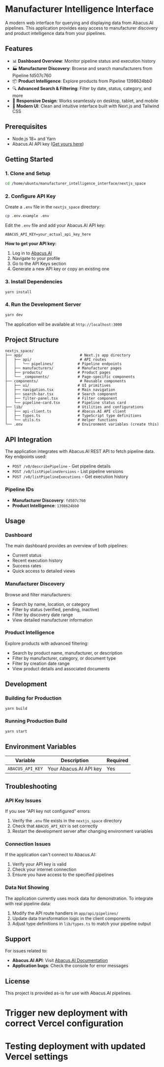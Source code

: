 
# Manufacturer Intelligence Interface

A modern web interface for querying and displaying data from Abacus.AI pipelines. This application provides easy access to manufacturer discovery and product intelligence data from your pipelines.

## Features

- 📊 **Dashboard Overview**: Monitor pipeline status and execution history
- 🏭 **Manufacturer Discovery**: Browse and search manufacturers from Pipeline fd507c760
- 📦 **Product Intelligence**: Explore products from Pipeline 1398624bb0
- 🔍 **Advanced Search & Filtering**: Filter by date, status, category, and more
- 📱 **Responsive Design**: Works seamlessly on desktop, tablet, and mobile
- 🎨 **Modern UI**: Clean and intuitive interface built with Next.js and Tailwind CSS

## Prerequisites

- Node.js 18+ and Yarn
- Abacus.AI API key ([Get yours here](https://abacus.ai/app/profile/apikey))

## Getting Started

### 1. Clone and Setup

```bash
cd /home/ubuntu/manufacturer_intelligence_interface/nextjs_space
```

### 2. Configure API Key

Create a `.env` file in the `nextjs_space` directory:

```bash
cp .env.example .env
```

Edit the `.env` file and add your Abacus.AI API key:

```env
ABACUS_API_KEY=your_actual_api_key_here
```

**How to get your API key:**
1. Log in to [Abacus.AI](https://abacus.ai)
2. Navigate to your profile
3. Go to the API Keys section
4. Generate a new API key or copy an existing one

### 3. Install Dependencies

```bash
yarn install
```

### 4. Run the Development Server

```bash
yarn dev
```

The application will be available at `http://localhost:3000`

## Project Structure

```
nextjs_space/
├── app/                          # Next.js app directory
│   ├── api/                      # API routes
│   │   └── pipelines/           # Pipeline endpoints
│   ├── manufacturers/           # Manufacturer pages
│   ├── products/                # Product pages
│   └── _components/             # Page-specific components
├── components/                   # Reusable components
│   ├── ui/                      # UI primitives
│   ├── navigation.tsx           # Main navigation
│   ├── search-bar.tsx           # Search component
│   ├── filter-panel.tsx         # Filter component
│   └── pipeline-card.tsx        # Pipeline status card
├── lib/                         # Utilities and configurations
│   ├── api-client.ts            # Abacus.AI API client
│   ├── types.ts                 # TypeScript type definitions
│   └── utils.ts                 # Helper functions
└── .env                         # Environment variables (create this)
```

## API Integration

The application integrates with Abacus.AI REST API to fetch pipeline data. Key endpoints used:

- `POST /v0/describePipeline` - Get pipeline details
- `POST /v0/listPipelineVersions` - List pipeline versions
- `POST /v0/listPipelineExecutions` - Get execution history

### Pipeline IDs

- **Manufacturer Discovery**: `fd507c760`
- **Product Intelligence**: `1398624bb0`

## Usage

### Dashboard

The main dashboard provides an overview of both pipelines:
- Current status
- Recent execution history
- Success rates
- Quick access to detailed views

### Manufacturer Discovery

Browse and filter manufacturers:
- Search by name, location, or category
- Filter by status (verified, pending, inactive)
- Filter by discovery date range
- View detailed manufacturer information

### Product Intelligence

Explore products with advanced filtering:
- Search by product name, manufacturer, or description
- Filter by manufacturer, category, or document type
- Filter by creation date range
- View product details and associated documents

## Development

### Building for Production

```bash
yarn build
```

### Running Production Build

```bash
yarn start
```

## Environment Variables

| Variable | Description | Required |
|----------|-------------|----------|
| `ABACUS_API_KEY` | Your Abacus.AI API key | Yes |

## Troubleshooting

### API Key Issues

If you see "API key not configured" errors:
1. Verify the `.env` file exists in the `nextjs_space` directory
2. Check that `ABACUS_API_KEY` is set correctly
3. Restart the development server after changing environment variables

### Connection Issues

If the application can't connect to Abacus.AI:
1. Verify your API key is valid
2. Check your internet connection
3. Ensure you have access to the specified pipelines

### Data Not Showing

The application currently uses mock data for demonstration. To integrate with real pipeline data:
1. Modify the API route handlers in `app/api/pipelines/`
2. Update data transformation logic in the client components
3. Adjust type definitions in `lib/types.ts` to match your pipeline output

## Support

For issues related to:
- **Abacus.AI API**: Visit [Abacus.AI Documentation](https://api.abacus.ai/documentation)
- **Application bugs**: Check the console for error messages

## License

This project is provided as-is for use with Abacus.AI pipelines.
# Trigger new deployment with correct Vercel configuration
# Testing deployment with updated Vercel settings
